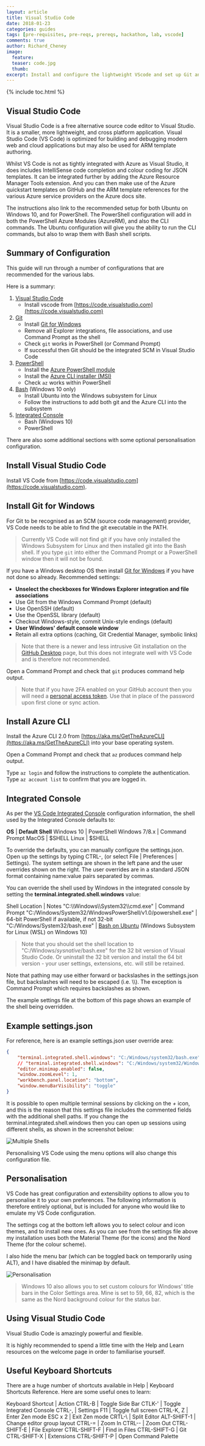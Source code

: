 ```yaml
---
layout: article
title: Visual Studio Code
date: 2018-01-23
categories: guides
tags: [pre-requisites, pre-reqs, prereqs, hackathon, lab, vscode]
comments: true
author: Richard_Cheney
image:
  feature: 
  teaser: code.jpg
  thumb: 
excerpt: Install and configure the lightweight VScode and set up Git and Azure CLI for the integrated console
---
```


{% include toc.html %}

## Visual Studio Code

Visual Studio Code is a free alternative source code editor to Visual Studio.  It is a smaller, more lightweight, and cross platform application.  Visual Studio Code (VS Code) is optimized for building and debugging modern web and cloud applications but may also be used for ARM template authoring.

Whilst VS Code is not as tightly integrated with Azure as Visual Studio, it does includes IntelliSense code completion and colour coding for JSON templates.  It can be integrated further by adding the Azure Resource Manager Tools extension.  And you can then make use of the Azure quickstart templates on GitHub and the ARM template references for the various Azure service providers on the Azure docs site.

The instructions also link to the recommended setup for both Ubuntu on Windows 10, and for PowerShell.    The PowerShell configuration will add in both the PowerShell Azure Modules (AzureRM), and also the CLI commands.  The Ubuntu configuration will give you the ability to run the CLI commands, but also to wrap them with Bash shell scripts.

## Summary of Configuration

This guide will run through a number of configurations that are recommended for the various labs.

Here is a summary:

1. [Visual Studio Code](#install-visual-studio-code)
    * Install vscode from [https://code.visualstudio.com](https://code.visualstudio.com)
1. [Git](#install-git-for-windows)
    * Install [Git for Windows](https://git-scm.com/download/win)
    * Remove all Explorer integrations, file associations, and use Command Prompt as the shell
    * Check  `git` works in PowerShell (or Command Prompt)
    * If successful then Git should be the integrated SCM in Visual Studio Code
1. <a href="/guides/powershell" target="_blank">PowerShell</a>
    * Install the [Azure PowerShell module](https://docs.microsoft.com/en-us/powershell/azure/install-azurerm-ps)
    * Install the [Azure CLI installer (MSI)](https://aka.ms/InstallAzureCliWindows)
    * Check `az` works within PowerShell
1. <a href="/guides/wsl" target="_blank">Bash</a> (Windows 10 only)
    * Install Ubuntu into the Windows subsystem for Linux
    * Follow the instructions to add both git and the Azure CLI into the subsystem
1. [Integrated Console](#integrated-console)
    * Bash (Windows 10)
    * PowerShell

There are also some additional sections with some optional personalisation configuration.

## Install Visual Studio Code

Install VS Code from [https://code.visualstudio.com](https://code.visualstudio.com).

## Install Git for Windows

For Git to be recognised as an SCM (source code management) provider, VS Code needs to be able to find the git executable in the PATH.

> Currently VS Code will not find git if you have only installed the Windows Subsystem for Linux and then installed git into the Bash shell. If you type `git` into either the Command Prompt or a PowerShell window then it will not be found.

If you have a Windows desktop OS then install [Git for Windows](https://git-scm.com/download/win) if you have not done so already. Recommended settings:

* **Unselect the checkboxes for Windows Explorer integration and file associations**
* Use Git from the Windows Command Prompt (default)
* Use OpenSSH (default)
* Use the OpenSSL library (default)
* Checkout Windows-style, commit Unix-style endings (default)
* **User Windows' default console window**
* Retain all extra options (caching, Git Credential Manager, symbolic links)

> Note that there is a newer and less intrusive Git installation on the [GitHub Desktop](https://desktop.github.com/) page, but this does not integrate well with VS Code and is therefore not recommended.

Open a Command Prompt and check that `git` produces command help output.

>Note that if you have 2FA enabled on your GitHub account then you will need a [personal access token](https://help.github.com/articles/creating-a-personal-access-token-for-the-command-line/). Use that in place of the password upon first clone or sync action.

## Install Azure CLI

Install the Azure CLI 2.0 from [https://aka.ms/GetTheAzureCLI](https://aka.ms/GetTheAzureCLI) into your base operating system.

Open a Command Prompt and check that `az` produces command help output.

Type `az login` and follow the instructions to complete the authentication. Type `az account list` to confirm that you are logged in.

## Integrated Console

As per the [VS Code Integrated Console](https://code.visualstudio.com/docs/editor/integrated-terminal#_configuration) configuration information, the shell used by the Integrated Console defaults to:

**OS** | **Default Shell**
Windows 10 | PowerShell
Windows 7/8.x | Command Prompt
MacOS | $SHELL
Linux | $SHELL

To override the defaults, you can manually configure the settings.json.  Open up the settings by typing CTRL-, (or select File \| Preferences \| Settings). The system settings are shown in the left pane and the user overrides shown on the right.  The user overrides are in a standard JSON format containing name:value pairs separated by commas.

You can override the shell used by Windows in the integrated console by setting the **terminal.integrated.shell.windows** value:

Shell Location | Notes
"C:\\\\Windows\\\\System32\\\\cmd.exe" | Command Prompt
"C:/Windows/System32/WindowsPowerShell/v1.0/powershell.exe" | 64-bit PowerShell if available, if not 32-bit
"C:/Windows/System32/bash.exe" | [Bash on Ubuntu](/guides/wsl) (Windows Subsystem for Linux (WSL) on Windows 10)

> Note that you should set the shell location to "C:/Windows/*sysnative*/bash.exe" for the 32 bit version of Visual Studio Code.  Or uninstall the 32 bit version and install the 64 bit version - your user settings, extensions, etc. will still be retained.

Note that pathing may use either forward or backslashes in the settings.json file, but backslashes will need to be escaped (i.e. \\\\).  The exception is Command Prompt which requires backslashes as shown.

The example settings file at the bottom of this page shows an example of the shell being overridden.

## Example settings.json

For reference, here is an example settings.json user override area:

```json
{
    "terminal.integrated.shell.windows": "C:/Windows/system32/bash.exe",
    // "terminal.integrated.shell.windows": "C:/Windows/system32/WindowsPowerShell/v1.0/powershell.exe",
    "editor.minimap.enabled": false,
    "window.zoomLevel": 1,
    "workbench.panel.location": "bottom",
    "window.menuBarVisibility": "toggle"
}
```

It is possible to open multiple terminal sessions by clicking on the *+* icon, and this is the reason that this settings file includes the commented fields with the additional shell paths.  If you change the terminal.integrated.shell.windows then you can open up sessions using different shells, as shown in the screenshot below:

![Multiple Shells](/guides/vscode/images/multipleShells.png)

Personalising VS Code using the menu options will also change this configuration file.

## Personalisation

VS Code has great configuration and extensibility options to allow you to personalise it to your own preferences. The following information is therefore entirely optional, but is included for anyone who would like to emulate my VS Code configuration.

The settings cog at the bottom left allows you to select colour and icon themes, and to install new ones. As you can see from the settings file above my installation uses both the Material Theme (for the icons) and the Nord Theme (for the colour scheme).

I also hide the menu bar (which can be toggled back on temporarily using ALT), and I have disabled the minimap by default.

![Personalisation](/guides/vscode/images/personalised.png)

> Windows 10 also allows you to set custom colours for Windows' title bars in the Color Settings area.  Mine is set to 59, 66, 82, which is the same as the Nord background colour for the status bar.

## Using Visual Studio Code

Visual Studio Code is amazingly powerful and flexible.

It is highly recommended to spend a little time with the Help and Learn resources on the welcome page in order to familiarise yourself.

## Useful Keyboard Shortcuts

There are a huge number of shortcuts available in Help \| Keyboard Shortcuts Reference.  Here are some useful ones to learn:

Keyboard Shortcut | Action
CTRL-B | Toggle Side Bar
CTLK-' | Toggle Integrated Console
CTRL-, | Settings
F11 | Toggle full screen
CTRL-K, Z | Enter Zen mode
ESC x 2 | Exit Zen mode
CRTL-\ | Split Editor
ALT-SHIFT-1 | Change editor group layout
CTRL-= | Zoom In
CTRL-- | Zoom Out
CTRL-SHIFT-E | File Explorer
CTRL-SHIFT-F | Find in Files
CTRL-SHIFT-G | Git
CTRL-SHIFT-X | Extensions
CTRL-SHIFT-P | Open Command Palette